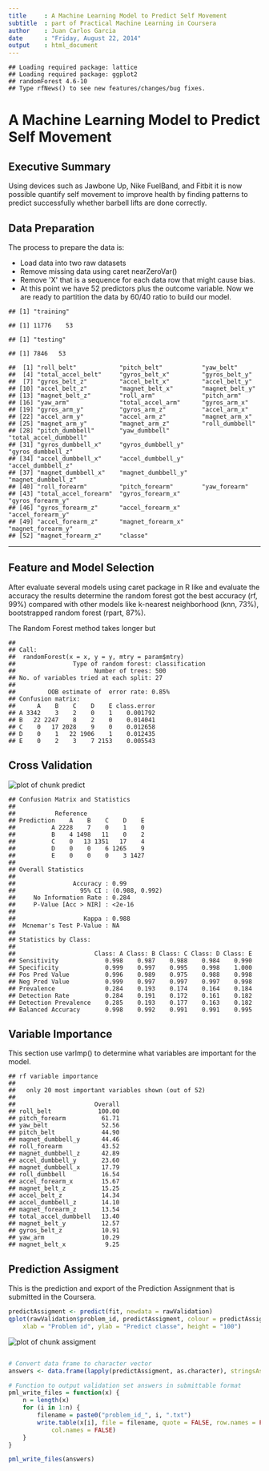 ```yaml
---
title     : A Machine Learning Model to Predict Self Movement 
subtitle  : part of Practical Machine Learning in Coursera
author    : Juan Carlos Garcia
date      : "Friday, August 22, 2014"
output    : html_document
---
```



```
## Loading required package: lattice
## Loading required package: ggplot2
## randomForest 4.6-10
## Type rfNews() to see new features/changes/bug fixes.
```


A Machine Learning Model to Predict Self Movement 
=================================================

## Executive Summary
Using devices such as Jawbone Up, Nike FuelBand, and Fitbit it is now possible quantify self movement to improve health by finding patterns to predict successfully whether barbell lifts are done correctly.

## Data Preparation


The process to prepare the data is:
* Load data into two raw datasets
* Remove missing data using caret nearZeroVar()
* Remove 'X' that is a sequence for each data row that might cause bias.
* At this point we have 52 predictors plus the outcome variable.
Now we are ready to partition the data by 60/40 ratio to build our model.

```
## [1] "training"
```

```
## [1] 11776    53
```

```
## [1] "testing"
```

```
## [1] 7846   53
```

```
##  [1] "roll_belt"            "pitch_belt"           "yaw_belt"            
##  [4] "total_accel_belt"     "gyros_belt_x"         "gyros_belt_y"        
##  [7] "gyros_belt_z"         "accel_belt_x"         "accel_belt_y"        
## [10] "accel_belt_z"         "magnet_belt_x"        "magnet_belt_y"       
## [13] "magnet_belt_z"        "roll_arm"             "pitch_arm"           
## [16] "yaw_arm"              "total_accel_arm"      "gyros_arm_x"         
## [19] "gyros_arm_y"          "gyros_arm_z"          "accel_arm_x"         
## [22] "accel_arm_y"          "accel_arm_z"          "magnet_arm_x"        
## [25] "magnet_arm_y"         "magnet_arm_z"         "roll_dumbbell"       
## [28] "pitch_dumbbell"       "yaw_dumbbell"         "total_accel_dumbbell"
## [31] "gyros_dumbbell_x"     "gyros_dumbbell_y"     "gyros_dumbbell_z"    
## [34] "accel_dumbbell_x"     "accel_dumbbell_y"     "accel_dumbbell_z"    
## [37] "magnet_dumbbell_x"    "magnet_dumbbell_y"    "magnet_dumbbell_z"   
## [40] "roll_forearm"         "pitch_forearm"        "yaw_forearm"         
## [43] "total_accel_forearm"  "gyros_forearm_x"      "gyros_forearm_y"     
## [46] "gyros_forearm_z"      "accel_forearm_x"      "accel_forearm_y"     
## [49] "accel_forearm_z"      "magnet_forearm_x"     "magnet_forearm_y"    
## [52] "magnet_forearm_z"     "classe"
```

---
## Feature and Model Selection
After evaluate several models using caret package in R like and evaluate the accuracy the results determine the random forest got the best accuracy (rf, 99%) compared with other models like k-nearest neighborhood (knn, 73%), bootstrapped random forest (rpart, 87%).

The Random Forest method takes longer but 


```
## 
## Call:
##  randomForest(x = x, y = y, mtry = param$mtry) 
##                Type of random forest: classification
##                      Number of trees: 500
## No. of variables tried at each split: 27
## 
##         OOB estimate of  error rate: 0.85%
## Confusion matrix:
##      A    B    C    D    E class.error
## A 3342    3    2    0    1    0.001792
## B   22 2247    8    2    0    0.014041
## C    0   17 2028    9    0    0.012658
## D    0    1   22 1906    1    0.012435
## E    0    2    3    7 2153    0.005543
```

## Cross Validation
![plot of chunk predict](figure/predict.png) 

```
## Confusion Matrix and Statistics
## 
##           Reference
## Prediction    A    B    C    D    E
##          A 2228    7    0    1    0
##          B    4 1498   11    0    2
##          C    0   13 1351   17    4
##          D    0    0    6 1265    9
##          E    0    0    0    3 1427
## 
## Overall Statistics
##                                         
##                Accuracy : 0.99          
##                  95% CI : (0.988, 0.992)
##     No Information Rate : 0.284         
##     P-Value [Acc > NIR] : <2e-16        
##                                         
##                   Kappa : 0.988         
##  Mcnemar's Test P-Value : NA            
## 
## Statistics by Class:
## 
##                      Class: A Class: B Class: C Class: D Class: E
## Sensitivity             0.998    0.987    0.988    0.984    0.990
## Specificity             0.999    0.997    0.995    0.998    1.000
## Pos Pred Value          0.996    0.989    0.975    0.988    0.998
## Neg Pred Value          0.999    0.997    0.997    0.997    0.998
## Prevalence              0.284    0.193    0.174    0.164    0.184
## Detection Rate          0.284    0.191    0.172    0.161    0.182
## Detection Prevalence    0.285    0.193    0.177    0.163    0.182
## Balanced Accuracy       0.998    0.992    0.991    0.991    0.995
```

## Variable Importance
This section use varImp() to determine what variables are important for the model.

```
## rf variable importance
## 
##   only 20 most important variables shown (out of 52)
## 
##                      Overall
## roll_belt             100.00
## pitch_forearm          61.71
## yaw_belt               52.56
## pitch_belt             44.90
## magnet_dumbbell_y      44.46
## roll_forearm           43.52
## magnet_dumbbell_z      42.89
## accel_dumbbell_y       23.60
## magnet_dumbbell_x      17.79
## roll_dumbbell          16.54
## accel_forearm_x        15.67
## magnet_belt_z          15.25
## accel_belt_z           14.34
## accel_dumbbell_z       14.10
## magnet_forearm_z       13.54
## total_accel_dumbbell   13.40
## magnet_belt_y          12.57
## gyros_belt_z           10.91
## yaw_arm                10.29
## magnet_belt_x           9.25
```

## Prediction Assigment
This is the prediction and export of the Prediction Assignment that is submitted in the Coursera.

```r
predictAssigment <- predict(fit, newdata = rawValidation)
qplot(rawValidation$problem_id, predictAssigment, colour = predictAssigment, 
    xlab = "Problem id", ylab = "Predict classe", height = "100")
```

![plot of chunk assigment](figure/assigment.png) 

```r

# Convert data frame to character vector
answers <- data.frame(lapply(predictAssigment, as.character), stringsAsFactors = FALSE)

# Function to output validation set answers in submittable format
pml_write_files = function(x) {
    n = length(x)
    for (i in 1:n) {
        filename = paste0("problem_id_", i, ".txt")
        write.table(x[i], file = filename, quote = FALSE, row.names = FALSE, 
            col.names = FALSE)
    }
}

pml_write_files(answers)
```


